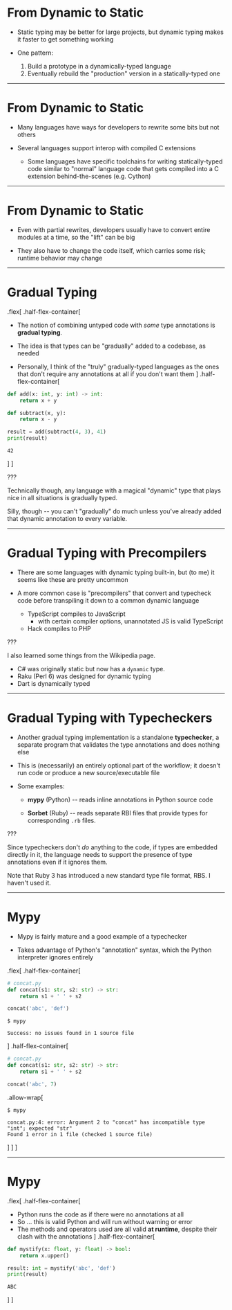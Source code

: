 # From Dynamic to Static

- Static typing may be better for large projects, but dynamic typing makes it faster to get something working

- One pattern:
  1. Build a prototype in a dynamically-typed language
  2. Eventually rebuild the "production" version in a statically-typed one

---

# From Dynamic to Static

- Many languages have ways for developers to rewrite some bits but not others

- Several languages support interop with compiled C extensions

    - Some languages have specific toolchains for writing statically-typed code similar to "normal" language code that gets compiled into a C extension behind-the-scenes (e.g. Cython)

---

# From Dynamic to Static

- Even with partial rewrites, developers usually have to convert entire modules at a time, so the "lift" can be big

- They also have to change the code itself, which carries some risk; runtime behavior may change

---

# Gradual Typing

.flex[
.half-flex-container[
- The notion of combining untyped code with *some* type annotations is **gradual typing**.

- The idea is that types can be "gradually" added to a codebase, as needed

- Personally, I think of the "truly" gradually-typed languages as the ones that don't require any annotations at all if you don't want them
]
.half-flex-container[
```python
def add(x: int, y: int) -> int:
    return x + y

def subtract(x, y):
    return x - y

result = add(subtract(4, 3), 41)
print(result)
```

```text
42
```
]
]

???

Technically though, any language with a magical "dynamic" type that plays nice in all situations is gradually typed.

Silly, though -- you can't "gradually" do much unless you've already added that dynamic annotation to every variable.

---

# Gradual Typing with Precompilers

- There are some languages with dynamic typing built-in, but (to me) it seems like these are pretty uncommon

- A more common case is "precompilers" that convert and typecheck code before transpiling it down to a common dynamic language
    - TypeScript compiles to JavaScript
        - with certain compiler options, unannotated JS is valid TypeScript
    - Hack compiles to PHP

???

I also learned some things from the Wikipedia page.
- C# was originally static but now has a `dynamic` type.
- Raku (Perl 6) was designed for dynamic typing
- Dart is dynamically typed

---

# Gradual Typing with Typecheckers

- Another gradual typing implementation is a standalone **typechecker**, a separate program that validates the type annotations and does nothing else

- This is (necessarily) an entirely optional part of the workflow; it doesn't run code or produce a new source/executable file

- Some examples:

    - **mypy** (Python) -- reads inline annotations in Python source code

    - **Sorbet** (Ruby) -- reads separate RBI files that provide types for corresponding `.rb` files.

???

Since typecheckers don't *do* anything to the code, if types are embedded directly in it, the language needs to support the presence of type annotations even if it ignores them.

Note that Ruby 3 has introduced a new standard type file format, RBS. I haven't used it.

---

# Mypy

- Mypy is fairly mature and a good example of a typechecker

- Takes advantage of Python's "annotation" syntax, which the Python interpreter ignores entirely

.flex[
.half-flex-container[
```python
# concat.py
def concat(s1: str, s2: str) -> str:
    return s1 + ' ' + s2

concat('abc', 'def')
```
```text
$ mypy

Success: no issues found in 1 source file
```
]
.half-flex-container[
```python
# concat.py
def concat(s1: str, s2: str) -> str:
    return s1 + ' ' + s2

concat('abc', 7)
```
.allow-wrap[
```text
$ mypy

concat.py:4: error: Argument 2 to "concat" has incompatible type "int"; expected "str"
Found 1 error in 1 file (checked 1 source file)
```
]
]
]

---

# Mypy

.flex[
.half-flex-container[
- Python runs the code as if there were no annotations at all
- So ... this is valid Python and will run without warning or error
- The methods and operators used are all valid **at runtime**, despite their clash with the annotations
]
.half-flex-container[
```python
def mystify(x: float, y: float) -> bool:
    return x.upper()

result: int = mystify('abc', 'def')
print(result)
```
```text
ABC
```
]
]

